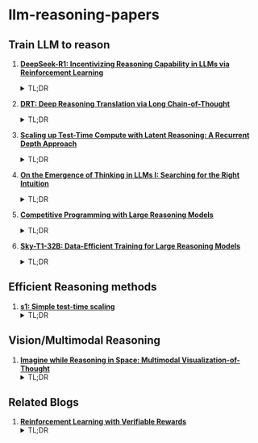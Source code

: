 # llm-reasoning-papers

## Train LLM to reason 
1. **[DeepSeek-R1: Incentivizing Reasoning Capability in LLMs via
Reinforcement Learning](https://arxiv.org/pdf/2501.12948)**
   <details>
     <summary>TL;DR</summary>
     Making LLM reason through pure RL (open-source) 
   </details>

2. **[DRT: Deep Reasoning Translation via Long Chain-of-Thought](https://arxiv.org/pdf/2412.17498)**
   <details>
     <summary>TL;DR</summary>
     Agentic + CoT for Machine Translation
   </details>
3. **[Scaling up Test-Time Compute with Latent Reasoning:
A Recurrent Depth Approach](https://arxiv.org/pdf/2502.05171)**
   <details>
     <summary>TL;DR</summary>
     Recurrent reasoning in latent space as compared to using tokens.
   </details>
4. **[On the Emergence of Thinking in LLMs I:
Searching for the Right Intuition](https://arxiv.org/pdf/2502.06773)**
   <details>
     <summary>TL;DR</summary>
     Propose RLSP (Reinforcement Learning via Self-Play) as a framework to understand and build large reasoning models.
   </details>
4. **[Competitive Programming with Large Reasoning Models
](https://arxiv.org/abs/2502.06807)**
   <details>
     <summary>TL;DR</summary>
    Demonstrates that competitive coding scaling test time computing leads to better performance than hand-crafted features used to choose a particular solution.
   </details>

5. **[Sky-T1-32B: Data-Efficient Training for Large Reasoning Models](https://github.com/NovaSky-AI/SkyThought)**
   <details>
     <summary>TL;DR</summary>
     Shows that Long Chain-of-Thought (Long CoT) reasoning can be efficiently learned through supervised fine-tuning (SFT) and LoRA with just 17k samples, significantly improving performance on math and coding benchmarks.
   </details>

## Efficient Reasoning methods 
1. **[s1: Simple test-time scaling](https://arxiv.org/pdf/2501.19393v2)**
   <details>
     <summary>TL;DR</summary>
     Post-training using SFT on 1000 samples leads to a reasoning model similar to o1 
   </details>
## Vision/Multimodal Reasoning 
1. **[Imagine while Reasoning in Space:
Multimodal Visualization-of-Thought](https://arxiv.org/pdf/2501.07542)**
   <details>
     <summary>TL;DR</summary>
    Proposes Multimodal Visualization-of-Thought (MVoT) having an intermediate thinking stack composed of vision and language.   
   </details>
## Related Blogs
1. **[Reinforcement Learning with Verifiable Rewards](https://vinija.ai/concepts/RFT)**
   <details>
     <summary>TL;DR</summary>
     Introduction to RLVR 
   </details>


